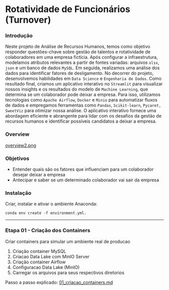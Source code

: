 # Rotatividade de Funcionários (Turnover)

### Introdução

Neste projeto de Análise de Recursos Humanos, temos como objetivo responder questões-chave sobre gestão de talentos e rotatividade de colaboradores em uma empresa fictícia. Após configurar a infraestrutura, \
modelamos atributos relevantes a partir de fontes variadas: arquivos `xlsx`, `json` e um banco de dados `MySQL`. Em seguida, realizamos uma análise dos dados para identificar fatores de desligamento. 
No decorrer do projeto, desenvolvemos habilidades em `Data Science` e `Engenharia de Dados`. Como resultado final, criamos um aplicativo interativo no `Streamlit` para visualizar nossos insights e os 
resultados do modelo de `Machine Learning`, que determina se um colaborador pode deixar a empresa. Para isso, utilizamos tecnologias como `Apache Airflow`, `Docker` e `Minio` para automatizar fluxos de 
dados e empregamos ferramentas como `Pandas`, `Scikit-learn`, `Pycaret,` `SweetViz` para otimizar nossa análise. O aplicativo interativo fornece uma abordagem eficiente e abrangente para lidar com os desafios 
da gestão de recursos humanos e identificar possíveis candidatos a deixar a empresa.

### Overview

[overview2.png](../img/overview2.png)

### Objetivos

- Entender quais são os fatores que influenciam para um colaborador desejar deixar a empresa
- Antecipar e saber se um determinado colaborador vai sair da empresa

### Instalação

Criar, instalar e ativar o ambiente  Anaconda: 

```
conda env create -f environment.yml.
```

---

### **Etapa 01 - Criação dos Containers**

Criar containers para simular um ambiente real de producao

1. Criação container MySQL
2. Criacao Data Lake com MinIO Server
3. Criação container Airflow
4. Configuracao Data Lake (MinIO) 
5. Carregar os arquivos para seus respectivos diretorios

Passo a passo explicado: [01_criacao_containers.md](notion://www.notion.so/notebooks/01_make_dataset.ipynb)
